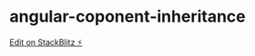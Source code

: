 # angular-coponent-inheritance

[Edit on StackBlitz ⚡️](https://stackblitz.com/edit/angular-coponent-inheritance)